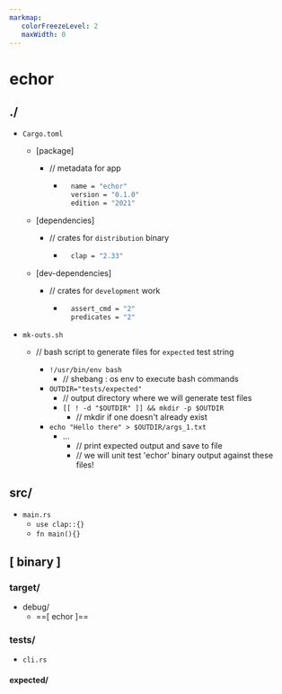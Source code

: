 ```yaml
---
markmap:
   colorFreezeLevel: 2
   maxWidth: 0
---
```


# echor

## ./

- `Cargo.toml`
  - [package]
    - // metadata for app

      - ```sh
          name = "echor"
          version = "0.1.0"
          edition = "2021"
        ```

  - [dependencies]
    - // crates for `distribution` binary

      - ```sh
          clap = "2.33"
        ```

  - [dev-dependencies]
    - // crates for `development` work

      - ```sh
          assert_cmd = "2"
          predicates = "2"
        ```

- `mk-outs.sh`
  - // bash script to generate files for `expected` test string

    - `!/usr/bin/env bash`
      - // shebang : os env to execute bash commands
    - `OUTDIR="tests/expected"`
      - // output directory where we will generate test files
      - `[[ ! -d "$OUTDIR" ]] && mkdir -p $OUTDIR`
        - // mkdir if one doesn't already exist
    - `echo "Hello there" > $OUTDIR/args_1.txt`
      - ...
        - // print expected output and save to file
        - // we will unit test 'echor' binary output against these files!

## src/

- `main.rs`
  - `use clap::{}`
  - `fn main(){}`

## [ binary ]

### target/

- debug/
  - ==[ echor ]==

### tests/

- `cli.rs`

#### expected/
